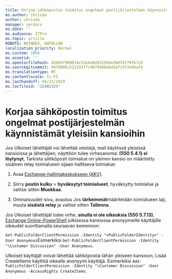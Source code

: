 ```yaml
---
title: Korjaa sähköpostin toimitus ongelmat postijärjestelmän käynnistämät yleisiin kansioihin
ms.author: chrisda
author: chrisda
manager: serdars
ms.date: ''
ms.audience: ITPro
ms.topic: article
ROBOTS: NOINDEX, NOFOLLOW
localization_priority: Normal
ms.custom: 1956
ms.assetid: ''
ms.openlocfilehash: 45665f900014c52e6a920325b0a3b0f6f79fb72d
ms.sourcegitcommit: 9d78905c512192ffc4675468abd2efc5f2e4baf4
ms.translationtype: MT
ms.contentlocale: fi-FI
ms.lasthandoff: 04/23/2019
ms.locfileid: "32401325"
---
```

# <a name="fix-email-delivery-issues-to-mail-enabled-public-folders"></a>Korjaa sähköpostin toimitus ongelmat postijärjestelmän käynnistämät yleisiin kansioihin

Jos Ulkoiset lähettäjät voi lähettää viestejä, mail käytössä yleisissä kansioissa ja lähettäjien, näyttöön tulee virhesanoma: **(550 5.4.1) ei löytynyt**, Tarkista sähköposti toimialue on yleinen kansio on määritetty sisäinen relay toimialueen sijaan hallitseva toimialue:

1. Avaa [Exchange-hallintakeskukseen (AKV)](https://docs.microsoft.com/Exchange/exchange-admin-center).

2. Siirry **postin kulku** \> **hyväksytyt toimialueet**, hyväksytty toimialue ja valitse sitten **Muokkaa**.

3. Ominaisuudet-sivu, avautuu Jos **tärkeimmät**määritetään toimialueen laji, muuta **sisäistä relay** ja valitse sitten **Tallenna**.

Jos Ulkoiset lähettäjät tulee virhe, **sinulla ei ole oikeuksia (550 5.7.13)**, [Exchange Online-PowerShell](https://docs.microsoft.com/powershell/exchange/exchange-online/connect-to-exchange-online-powershell/connect-to-exchange-online-powershell) julkisessa kansiossa anonyymeille käyttäjille oikeudet suorittamalla seuraavan komennon:

`Get-PublicFolderClientPermission -Identity "<PublicFolderIdentity>" -User Anonymous`Esimerkiksi `Get-PublicFolderClientPermission -Identity "\Customer Discussion" -User Anonymous`.

Ulkoiset käyttäjät voivat lähettää sähköpostia tähän yleiseen kansioon, Lisää CreateItems käyttöä oikealle anonyymi käyttäjä. Esimerkiksi `Add-PublicFolderClientPermission -Identity "\Customer Discussion" -User Anonymous -AccessRights CreateItems`.
